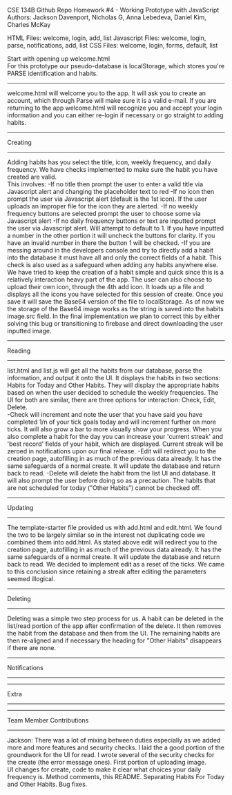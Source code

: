 CSE 134B Github Repo
Homework #4 - Working Prototype with JavaScript
Authors: Jackson Davenport, Nicholas G,  Anna Lebedeva, Daniel Kim, Charles McKay

HTML Files: welcome, login, add, list
Javascript Files: welcome, login, parse, notifications, add, list
CSS Files: welcome, login, forms, default, list

Start with opening up welcome.html  
For this prototype our pseudo-database is localStorage, which stores you're 
PARSE identification and habits.
________________________________________________________________________________

welcome.html will welcome you to the app. It will ask you to create an account, which through 
Parse will make sure it is a valid e-mail. If you are returning to the app welcome.html will 
recognize you and accept your login information and you can either re-login if necessary 
or go straight to adding habits.

________

Creating
________
Adding habits has you select the title, icon, weekly frequency, and daily frequency.
We have checks implemented to make sure the habit you have created are valid.  
This involves:
  -If no title then prompt the user to enter a valid title via Javascript alert and 
    changing the placeholder text to red
  -If no icon then prompt the user via Javascript alert (default is the 1st icon). If 
    the user uploads an improper file for the icon they are alerted.
  -If no weekly frequency buttons are selected prompt the user to choose some via
    Javascript alert
  -If no daily frequency buttons or text are inputted prompt the user via Javascript
    alert. Will attempt to default to 1. If you have inputted a number in the other 
    portion it will uncheck the buttons for clarity. If you have an invalid number in
    there the button 1 will be checked.
  -If you are messing around in the developers console and try to directly add a habit
    into the database it must have all and only the correct fields of a habit. This check
    is also used as a safeguard when adding any habits anywhere else.
We have tried to keep the creation of a habit simple and quick since this is a relatively 
interaction heavy part of the app.  The user can also choose to upload their own icon, through
the 4th add icon.  It loads up a file and displays all the icons you have selected for this 
session of create. Once you save it will save the Base64 version of the file to localStorage.
As of now we the storage of the Base64 image works as the string is saved into the habits 
image.src field. In the final implementation we plan to correct this by either solving this 
bug or transitioning to firebase and direct downloading the user inputted image.

_______

Reading
_______
list.html and list.js will get all the habits from our database, parse the information, and output
it onto the UI.  It displays the habits in two sections: Habits for Today and Other Habits. They 
will display the appropriate habits based on when the user decided to schedule the weekly frequencies.
The UI for both are similar, there are three options for interaction: Check, Edit, Delete.  
  -Check will increment and note the user that you have said you have completed 1/n of your tick goals
    today and will increment further on more ticks. It will also grow a bar to more visually show 
    your progress. When you also complete a habit for the day you can increase your 'current streak'
    and 'best record' fields of your habit, which are displayed. Current streak will be zeroed in
    notifications upon our final release.
  -Edit will redirect you to the creation page, autofilling in as much of the previous data already.
    It has the same safeguards of a normal create. It will update the database and return back to read.
  -Delete will delete the habit from the list UI and database. It will also prompt the user before
    doing so as a precaution.
The habits that are not scheduled for today ("Other Habits") cannot be checked off.
________

Updating
________
The template-starter file provided us with add.html and edit.html. We found the two to be largely similar
so in the interest not duplicating code we combined them into add.html. As stated above edit will redirect 
you to the creation page, autofilling in as much of the previous data already. It has the same safeguards 
of a normal create. It will update the database and return back to read. We decided to implement edit as a
reset of the ticks. We came to this conclusion since retaining a streak after editing the parameters seemed 
illogical.
________

Deleting
________
Deleting was a simple two step process for us. A habit can be deleted in the list/read portion of the app
after confirmation of the delete. It then removes the habit from the database and then from the UI. The 
remaining habits are then re-aligned and if necessary the heading for "Other Habits" disappears if there are
none.

____

Notifications
_____

_____

Extra
_____



________________________

Team Member Contributions
_________________________
Jackson: There was a lot of mixing between duties especially as we added more and more features and 
security checks. I laid the a good portion of the groundwork for the UI for read. I wrote several of
the security checks for the create (the error message ones). First portion of uploading image.  
UI changes for create, code to make it clear what choices your daily frequency is. Method comments, 
this README. Separating Habits For Today and Other Habits. Bug fixes.
